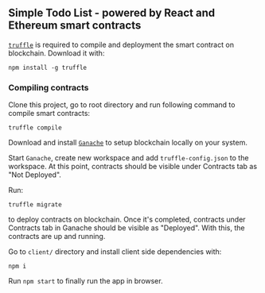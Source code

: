 ## Simple Todo List - powered by React and Ethereum smart contracts

[`truffle`](https://www.trufflesuite.com/docs/truffle/overview) is required to compile and deployment the smart contract on blockchain. Download it with:

`npm install -g truffle`

### Compiling contracts

Clone this project, go to root directory and run following command to compile smart contracts:

`truffle compile`

Download and install [`Ganache`](https://www.trufflesuite.com/ganache) to setup blockchain locally on your system.

Start `Ganache`, create new workspace and add `truffle-config.json` to the workspace. At this point, contracts should be visible under Contracts tab as "Not Deployed".

Run:

`truffle migrate`

to deploy contracts on blockchain. Once it's completed, contracts under Contracts tab in Ganache should be visible as "Deployed". With this, the contracts are up and running.

Go to `client/` directory and install client side dependencies with:

`npm i`

Run `npm start` to finally run the app in browser.
